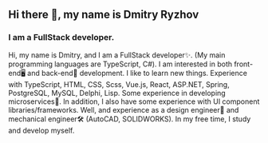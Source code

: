 ## Hi there 👋, my name is Dmitry Ryzhov
### I am a FullStack developer.
Hi, my name is Dmitry, and I am a FullStack developer✨. (My main programming languages ​​are TypeScript, C#). I am interested in both front-end🖥 and back-end💽 development. I like to learn new things. Experience with TypeScript, HTML, CSS, Scss, Vue.js, React, ASP.NET, Spring, PostgreSQL, MySQL, Delphi, Lisp. Some experience in developing microservices🔬. In addition, I also have some experience with UI component libraries/frameworks. Well, and experience as a design engineer📐 and mechanical engineer🛠 (AutoCAD, SOLIDWORKS). In my free time, I study and develop myself.


<!--
**Demetrius81/Demetrius81** is a ✨ _special_ ✨ repository because its `README.md` (this file) appears on your GitHub profile.

Here are some ideas to get you started:

- 🔭 I’m currently working on ...
- 🌱 I’m currently learning ...
- 👯 I’m looking to collaborate on ...
- 🤔 I’m looking for help with ...
- 💬 Ask me about ...
- 📫 How to reach me: ...
- 😄 Pronouns: ...
- ⚡ Fun fact: ...
-->
